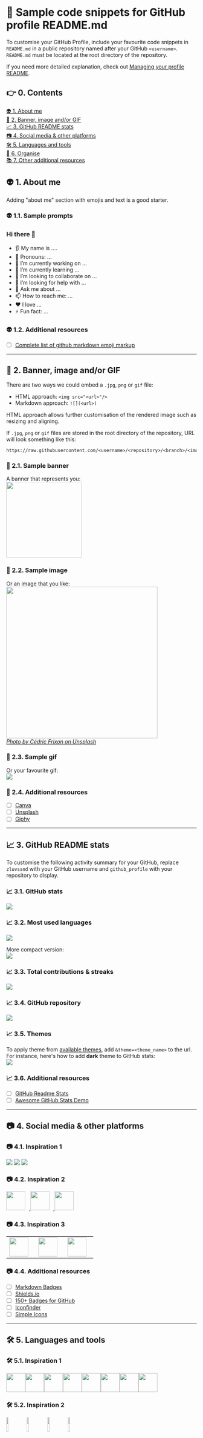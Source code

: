 # 💼 Sample code snippets for GitHub profile README.md 
To customise your GitHub Profile, include your favourite code snippets in `README.md` in a public repository named after your GitHub `<username>`. `README.md` must be located at the root directory of the repository. 

If you need more detailed explanation, check out [Managing your profile README](https://docs.github.com/en/account-and-profile/setting-up-and-managing-your-github-profile/customizing-your-profile/managing-your-profile-readme). 

## 👉 0. Contents
[👽 1. About me](#about-me)</br>
[🎨 2. Banner, image and/or GIF](#banner-image-gif)</br>
[📈 3. GitHub README stats](#github-stats)</br>
[📷 4. Social media & other platforms](#social-media-platforms)</br>
[🛠️ 5. Languages and tools](#languages-and-tools)</br>
[📁 6. Organise](#organise)</br>
[📚 7. Other additional resources](#additional-resources)</br>

<a name="about-me"></a>
## 👽  1. About me
Adding "about me" section with emojis and text is a good starter. 

### 👽 1.1. Sample prompts
### Hi there 👋
* 👂 My name is ....</br>
* 👩 Pronouns: ...</br>
* 🔭 I’m currently working on ...</br>
* 🌱 I’m currently learning ...</br>
* 🤝 I’m looking to collaborate on ...</br>
* 🤔 I’m looking for help with ...</br>
* 💬 Ask me about ...</br>
* 📫 How to reach me: ...</br>
* ❤️ I love ...</br>
* ⚡ Fun fact: ...</br>

### 👽 1.2. Additional resources
- [ ] [Complete list of github markdown emoji markup](https://gist.github.com/rxaviers/7360908)

---

## 🎨 2. Banner, image and/or GIF
There are two ways we could embed a `.jpg`, `png` or `gif` file:
* HTML approach: `<img src="<url>"/>`
* Markdown approach: `![](<url>)`

HTML approach allows further customisation of the rendered image such as resizing and aligning. 

If `.jpg`, `png` or `gif` files are stored in the root directory of the repository, URL will look something like this:
```
https://raw.githubusercontent.com/<username>/<repository>/<branch>/<image>
```

### 🎨 2.1. Sample banner
A banner that represents you:</br>
<img height=200 src="https://raw.githubusercontent.com/zluvsand/github_profile/main/canva_banner.png"/>

### 🎨 2.2. Sample image
Or an image that you like:</br>
<img height=400 src="https://raw.githubusercontent.com/zluvsand/github_profile/main/cedric-frixon-Me7ySkVmWcw-unsplash.jpg"/></br>
<a href=https://unsplash.com/photos/Me7ySkVmWcw><em>Photo by Cédric Frixon on Unsplash </em></a>

### 🎨 2.3. Sample gif
Or your favourite gif:</br>
![](https://media.giphy.com/media/H4uE6w9G1uK4M/giphy.gif)

### 🎨 2.4. Additional resources
- [ ] [Canva](https://www.canva.com/)
- [ ] [Unsplash](https://unsplash.com/) 
- [ ] [Giphy](https://www.canva.com/)

---

<a name="github-stats"></a>
## 📈 3. GitHub README stats
To customise the following activity summary for your GitHub, replace `zluvsand` with your GitHub username and `github_profile` with your repository to display.

### 📈 3.1. GitHub stats
<img src="https://github-readme-stats.vercel.app/api?username=zluvsand&show_icons=true"/>

### 📈 3.2. Most used languages
<img src="https://github-readme-stats.vercel.app/api/top-langs?username=zluvsand"/>

More compact version:</br>
<img src="https://github-readme-stats.vercel.app/api/top-langs?username=zluvsand&layout=compact"/>

### 📈 3.3. Total contributions & streaks
<img src="https://github-readme-streak-stats.herokuapp.com/?user=zluvsand"/>

### 📈 3.4. GitHub repository
<img src="https://github-readme-stats.vercel.app/api/pin/?username=zluvsand&repo=github_profile"/>

### 📈 3.5. Themes
To apply theme from [available themes](https://github.com/anuraghazra/github-readme-stats/blob/master/themes/README.md), add `&theme=<theme_name>` to the url. For instance, here's how to add __dark__ theme to GitHub stats:</br>
<img src="https://github-readme-stats.vercel.app/api?username=zluvsand&show_icons=true&theme=dark"/>

### 📈 3.6. Additional resources
- [ ] [GitHub Readme Stats](https://github.com/anuraghazra/github-readme-stats)
- [ ] [Awesome GitHub Stats Demo](https://awesome-github-stats.azurewebsites.net/)

---

<a name="social-media-platforms"></a>
## 📷 4. Social media & other platforms

### 📷 4.1. Inspiration 1
[![](https://img.shields.io/badge/Medium-12100E?style=for-the-badge&logo=medium&logoColor=white)](https://medium.com/@zluvsand) 
[![](https://img.shields.io/badge/linkedin-%230077B5.svg?style=for-the-badge&logo=linkedin)](https://www.linkedin.com/in/zluvsand/) 
[![](https://img.shields.io/badge/Spotify-1ED760?style=for-the-badge&logo=spotify&logoColor=white)](https://open.spotify.com/playlist/7KmIUNWrK8wEHfQcQfFrQ1?si=0e2d44043b5a40a4) 

### 📷 4.2. Inspiration 2
<a href="https://medium.com/@zluvsand">
    <img height="50" style="margin: 0px 10px 0px 0px" src="https://cdn4.iconfinder.com/data/icons/social-media-rounded-corners/512/Medium_rounded_cr-306.png" />
</a>
<a href="https://www.linkedin.com/in/zluvsand/">
    <img height="50" style="margin: 0px 10px 0px 0px" src="https://cdn2.iconfinder.com/data/icons/social-icon-3/512/social_style_3_in-306.png" />
</a>
<a href="https://open.spotify.com/playlist/7KmIUNWrK8wEHfQcQfFrQ1?si=0e2d44043b5a40a4">
    <img height="50" style="margin: 0px 10px 0px 0px" src="https://cdn4.iconfinder.com/data/icons/logos-and-brands/512/315_Spotify_logo-128.png"/>
</a>

### 📷 4.3. Inspiration 3
<table>
    <tbody>
        <tr valign="top">
            <td width="33%" align="center">
            <a href="https://medium.com/@zluvsand">
            <img height="50" style="margin: 0px 10px 0px 0px" src="https://www.vectorlogo.zone/logos/medium/medium-ar21.svg" />
            </a>
            </td>
            <td width="33%" align="center">
            <a href="https://www.linkedin.com/in/zluvsand/">
            <img height="50" style="margin: 0px 10px 0px 0px" src="https://www.vectorlogo.zone/logos/linkedin/linkedin-ar21.svg" />
            </a>
            </td>
            <td width="33%" align="center">
            <a href="https://open.spotify.com/playlist/7KmIUNWrK8wEHfQcQfFrQ1?si=0e2d44043b5a40a4">
            <img height="50" style="margin: 0px 10px 0px 0px" src="https://www.vectorlogo.zone/logos/spotify/spotify-ar21.svg"/>
            </a>
            </td>
        </tr>
    </tbody>
</table>

### 📷 4.4. Additional resources
- [ ] [Markdown Badges](https://github.com/Ileriayo/markdown-badges)
- [ ] [Shields.io](https://shields.io/)
- [ ] [150+ Badges for GitHub](https://dev.to/envoy_/150-badges-for-github-pnk)
- [ ] [Iconfinder](https://www.iconfinder.com/)
- [ ] [Simple Icons](https://simpleicons.org/)

---

<a name="languages-and-tools"></a>
## 🛠️ 5. Languages and tools

### 🛠️ 5.1. Inspiration 1
<img height=50 src="https://cdn.jsdelivr.net/gh/devicons/devicon/icons/python/python-original.svg"/><img height=50 src="https://cdn.jsdelivr.net/gh/devicons/devicon/icons/java/java-original.svg"/><img height=50 src="https://cdn.jsdelivr.net/gh/devicons/devicon/icons/html5/html5-original.svg" /><img height=50 src="https://cdn.jsdelivr.net/gh/devicons/devicon/icons/css3/css3-original.svg" /><img height=50 src="https://cdn.jsdelivr.net/gh/devicons/devicon/icons/react/react-original.svg" /><img height=50 src="https://cdn.jsdelivr.net/gh/devicons/devicon/icons/git/git-plain.svg"/><img height=50 src="https://cdn.jsdelivr.net/gh/devicons/devicon/icons/github/github-original.svg"/><img height=50 src="https://cdn.jsdelivr.net/gh/devicons/devicon/icons/canva/canva-original.svg"/>

### 🛠️ 5.2. Inspiration 2
<code><img width="10%" src="https://www.vectorlogo.zone/logos/python/python-ar21.svg"></code>
<code><img width="10%" src="https://www.vectorlogo.zone/logos/java/java-ar21.svg"></code>
<code><img width="10%" src="https://www.vectorlogo.zone/logos/w3_html5/w3_html5-ar21.svg"></code>
<code><img width="10%" src="https://www.vectorlogo.zone/logos/w3_css/w3_css-ar21.svg"></code>
<br />
<code><img width="10%" src="https://www.vectorlogo.zone/logos/reactjs/reactjs-ar21.svg"></code>
<code><img width="10%" src="https://www.vectorlogo.zone/logos/git-scm/git-scm-ar21.svg"></code>
<code><img width="10%" src="https://www.vectorlogo.zone/logos/github/github-ar21.svg"></code>
<code><img width="10%" src="https://www.vectorlogo.zone/logos/canva/canva-ar21.svg"></code>

### 🛠️ 5.3. Inspiration 3
<table>
    <tbody>
        <tr valign="top">
            <td width="25%" align="center">
            <span><strong>Python</strong></span><br>
            <img height="32px" src="https://cdn.jsdelivr.net/gh/devicons/devicon/icons/python/python-original.svg">
            </td>
            <td width="25%" align="center">
            <span><strong>Java</strong></span><br>
            <img height="32" src="https://cdn.jsdelivr.net/gh/devicons/devicon/icons/java/java-original.svg">
            </td>
            <td width="25%" align="center">
            <span><strong>HTML</strong></span><br>
            <img height="32" src="https://cdn.jsdelivr.net/gh/devicons/devicon/icons/html5/html5-original.svg">
            </td>
            <td width="25%" align="center">
            <span><strong>CSS</strong></span><br>
            <img height="32px" src="https://cdn.jsdelivr.net/gh/devicons/devicon/icons/css3/css3-original.svg">
            </td>
        </tr>
        <tr valign="top">
            <td width="25%" align="center">
            <span><strong>React</strong></span><br>
            <img height="32px" src="https://cdn.jsdelivr.net/gh/devicons/devicon/icons/react/react-original.svg">
            </td>
            <td width="25%" align="center">
            <span><strong>git</strong></span><br>
            <img height="32px" src="https://cdn.jsdelivr.net/gh/devicons/devicon/icons/git/git-plain.svg">
            </td>
            <td width="25%" align="center">
            <span><strong>GitHub</strong></span><br>
            <img height="32px" src="https://cdn.jsdelivr.net/gh/devicons/devicon/icons/github/github-original.svg">
            <td width="25%" align="center">
            <span><strong>Canva</strong></span><br>
            <img height="32px" src="https://cdn.jsdelivr.net/gh/devicons/devicon/icons/canva/canva-original.svg">
            </td>
        </tr>
    </tbody>
</table>

### 🛠️ 5.4. Additional resources
- [ ] [Icons for programming languages and other tools](https://devicon.dev/) (_see link under "Using `<img>` element"_)
- [ ] [VectorLogoZone](https://www.vectorlogo.zone/index.html)

---

<a name="organise"></a>
## 📁 6. Collapsible sections
<details>
    <summary><b>✨About Me</b></summary><br/>
    Sample text
</details>

<details>
    <summary><b>🛠️ Languages & Tools</b></summary><br/>
    Sample text
</details>

To embed images inside a collapsible section, need to use the HTML approach:

<details>
    <summary><b>🎁 Open me (Markdown approach) </b></summary><br/>
    ![](https://media.giphy.com/media/H4uE6w9G1uK4M/giphy.gif)
</details>
<details>
    <summary><b>🎁 Open me (HTML approach) </b></summary><br/>
    <img src="https://media.giphy.com/media/H4uE6w9G1uK4M/giphy.gif"/></br>
</details>

---

<a name="additional-resources"></a>
## 📚 7. Other additional resources
- [ ] [Awesome GitHub Profile README](https://github.com/abhisheknaiidu/awesome-github-profile-readme)
- [ ] [Repositories on GitHub Profile](https://github.com/topics/profile-readme)
- [ ] [Sophisticated embeddable metrics](https://github.com/lowlighter/metrics)
- [ ] [GitHub Profile README Generator](https://rahuldkjain.github.io/gh-profile-readme-generator/)
- [ ] [Awesome GitHub Profile README Template Collection](https://github.com/durgeshsamariya/awesome-github-profile-readme-templates)